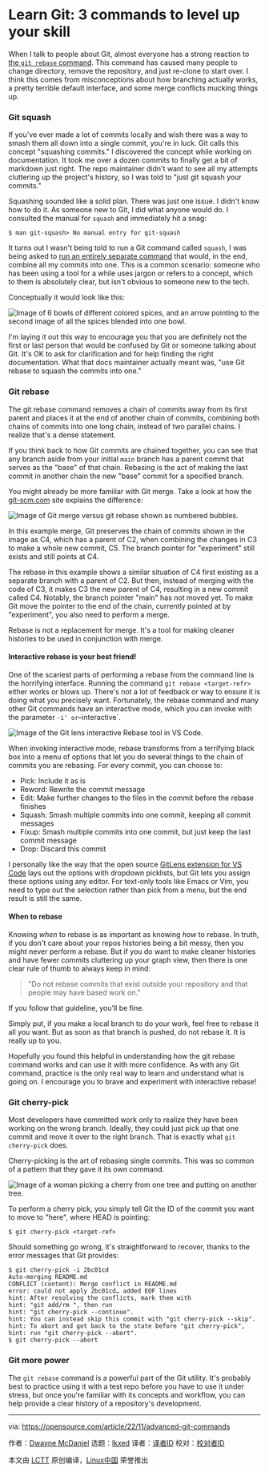 [#]: subject: "Learn Git: 3 commands to level up your skill"
[#]: via: "https://opensource.com/article/22/11/advanced-git-commands"
[#]: author: "Dwayne McDaniel https://opensource.com/users/dwaynemcdaniel"
[#]: collector: "lkxed"
[#]: translator: " "
[#]: reviewer: " "
[#]: publisher: " "
[#]: url: " "

Learn Git: 3 commands to level up your skill
======

When I talk to people about Git, almost everyone has a strong reaction to [the `git rebase` command][1]. This command has caused many people to change directory, remove the repository, and just re-clone to start over. I think this comes from misconceptions about how branching actually works, a pretty terrible default interface, and some merge conflicts mucking things up.

### Git squash

If you've ever made a lot of commits locally and wish there was a way to smash them all down into a single commit, you're in luck. Git calls this concept "squashing commits." I discovered the concept while working on documentation. It took me over a dozen commits to finally get a bit of markdown just right. The repo maintainer didn't want to see all my attempts cluttering up the project's history, so I was told to "just git squash your commits."

Squashing sounded like a solid plan. There was just one issue. I didn't know how to do it. As someone new to Git, I did what anyone would do. I consulted the manual for `squash` and immediately hit a snag:

```
$ man git-squash> No manual entry for git-squash
```

It turns out I wasn't being told to run a Git command called `squash`, I was being asked to [run an entirely separate command][2] that would, in the end, combine all my commits into one. This is a common scenario: someone who has been using a tool for a while uses jargon or refers to a concept, which to them is absolutely clear, but isn't obvious to someone new to the tech.

Conceptually it would look like this:

![Image of 6 bowls of different colored spices, and an arrow pointing to the second image of all the spices blended into one bowl.][3]

I'm laying it out this way to encourage you that you are definitely not the first or last person that would be confused by Git or someone talking about Git. It's OK to ask for clarification and for help finding the right documentation. What that docs maintainer actually meant was, "use Git rebase to squash the commits into one."

### Git rebase

The git rebase command removes a chain of commits away from its first parent and places it at the end of another chain of commits, combining both chains of commits into one long chain, instead of two parallel chains. I realize that's a dense statement.

If you think back to how Git commits are chained together, you can see that any branch aside from your initial `main` branch has a parent commit that serves as the "base" of that chain. Rebasing is the act of making the last commit in another chain the new "base" commit for a specified branch.

You might already be more familiar with Git merge. Take a look at how the [git-scm.com][4] site explains the difference:

![Image of Git merge versus git rebase shown as numbered bubbles.][5]

In this example merge, Git preserves the chain of commits shown in the image as C4, which has a parent of C2, when combining the changes in C3 to make a whole new commit, C5. The branch pointer for "experiment" still exists and still points at C4.

The rebase in this example shows a similar situation of C4 first existing as a separate branch with a parent of C2. But then, instead of merging with the code of C3, it makes C3 the new parent of C4, resulting in a new commit called C4. Notably, the branch pointer "main" has not moved yet. To make Git move the pointer to the end of the chain, currently pointed at by "experiment", you also need to perform a merge.

Rebase is not a replacement for merge. It's a tool for making cleaner histories to be used in conjunction with merge.

#### Interactive rebase is your best friend!

One of the scariest parts of performing a rebase from the command line is the horrifying interface. Running the command `git rebase <target-refr>` either works or blows up. There's not a lot of feedback or way to ensure it is doing what you precisely want. Fortunately, the rebase command and many other Git commands have an interactive mode, which you can invoke with the parameter `-i' or`–interactive`.

![Image of the Git lens interactive Rebase tool in VS Code.][6]

When invoking interactive mode, rebase transforms from a terrifying black box into a menu of options that let you do several things to the chain of commits you are rebasing. For every commit, you can choose to:

- Pick: Include it as is
- Reword: Rewrite the commit message
- Edit: Make further changes to the files in the commit before the rebase finishes
- Squash: Smash multiple commits into one commit, keeping all commit messages
- Fixup: Smash multiple commits into one commit, but just keep the last commit message
- Drop: Discard this commit

I personally like the way that the open source [GitLens extension for VS Code][7] lays out the options with dropdown picklists, but Git lets you assign these options using any editor. For text-only tools like Emacs or Vim, you need to type out the selection rather than pick from a menu, but the end result is still the same.

#### When to rebase

Knowing _when_ to rebase is as important as knowing _how_ to rebase. In truth, if you don't care about your repos histories being a bit messy, then you might never perform a rebase. But if you do want to make cleaner histories and have fewer commits cluttering up your graph view, then there is one clear rule of thumb to always keep in mind:

> "Do not rebase commits that exist outside your repository and that people may have based work on."

If you follow that guideline, you'll be fine.

Simply put, if you make a local branch to do your work, feel free to rebase it all you want. But as soon as that branch is pushed, do not rebase it. It is really up to you.

Hopefully you found this helpful in understanding how the git rebase command works and can use it with more confidence. As with any Git command, practice is the only real way to learn and understand what is going on. I encourage you to brave and experiment with interactive rebase!

### Git cherry-pick

Most developers have committed work only to realize they have been working on the wrong branch. Ideally, they could just pick up that one commit and move it over to the right branch. That is exactly what `git cherry-pick` does.

Cherry-picking is the art of rebasing single commits. This was so common of a pattern that they gave it its own command.

![Image of a woman picking a cherry from one tree and putting on another tree.][8]

To perform a cherry pick, you simply tell Git the ID of the commit you want to move to "here", where HEAD is pointing:

```
$ git cherry-pick <target-ref>
```

Should something go wrong, it's straightforward to recover, thanks to the error messages that Git provides:

```
$ git cherry-pick -i 2bc01cd
Auto-merging README.md
CONFLICT (content): Merge conflict in README.md
error: could not apply 2bc01cd… added EOF lines
hint: After resolving the conflicts, mark them with
hint: "git add/rm ", then run
hint: "git cherry-pick --continue".
hint: You can instead skip this commit with "git cherry-pick --skip".
hint: To abort and get back to the state before "git cherry-pick",
hint: run "git cherry-pick --abort".
$ git cherry-pick --abort
```

### Git more power

The `git rebase` command is a powerful part of the Git utility. It's probably best to practice using it with a test repo before you have to use it under stress, but once you're familiar with its concepts and workflow, you can help provide a clear history of a repository's development.

--------------------------------------------------------------------------------

via: https://opensource.com/article/22/11/advanced-git-commands

作者：[Dwayne McDaniel][a]
选题：[lkxed][b]
译者：[译者ID](https://github.com/译者ID)
校对：[校对者ID](https://github.com/校对者ID)

本文由 [LCTT](https://github.com/LCTT/TranslateProject) 原创编译，[Linux中国](https://linux.cn/) 荣誉推出

[a]: https://opensource.com/users/dwaynemcdaniel
[b]: https://github.com/lkxed
[1]: https://opensource.com/article/20/4/git-rebase-i
[2]: https://opensource.com/article/22/4/manage-git-commits-rebase-i-command
[3]: https://opensource.com/sites/default/files/2022-11/gitbeyond2.spices.png
[4]: http://git-scm.com
[5]: https://opensource.com/sites/default/files/2022-11/gitbeyond2.gitmerger.png
[6]: https://opensource.com/sites/default/files/2022-11/gitbeyond2.GitLens%20Interactive%20Rebase%20tool%20in%20VS%20Code.png
[7]: https://marketplace.visualstudio.com/items?itemName=eamodio.gitlens
[8]: https://opensource.com/sites/default/files/2022-11/gitbeyond2.cherrypicking.png
